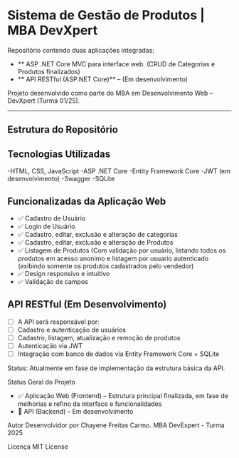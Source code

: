 # Sistema de Gestão de Produtos | MBA DevXpert

Repositório contendo duas aplicações integradas:

- ** ASP .NET Core MVC para interface web. (CRUD de Categorias e Produtos finalizados)
- ** API RESTful (ASP.NET Core)** – (Em desenvolvimento)

Projeto desenvolvido como parte do MBA em Desenvolvimento Web – DevXpert (Turma 01/25).

---

## Estrutura do Repositório
  ## Tecnologias Utilizadas

  -HTML, CSS, JavaScript 
  -ASP .NET Core
  -Entity Framework Core
  -JWT (em desenvolvimento)
  -Swagger 
  -SQLite


## Funcionalizadas da Aplicação Web
- ✅ Cadastro de Usuário
- ✅ Login de Usuário
- ✅ Cadastro, editar, exclusão e alteração de categorias
- ✅ Cadastro, editar, exclusão e alteração de Produtos
- ✅ Listagem de Produtos (Com validação por usuário, listando todos os produtos em acesso anonimo e listagem por usuario autenticado (exibindo somente os produtos cadastrados pelo vendedor)
- ✅ Design responsivo e intuitivo
- ✅ Validação de campos

## API RESTful (Em Desenvolvimento)
- [ ] A API será responsável por:
- [ ] Cadastro e autenticação de usuários
- [ ] Cadastro, listagem, atualização e remoção de produtos
- [ ] Autenticação via JWT
- [ ] Integração com banco de dados via Entity Framework Core + SQLite

Status:
Atualmente em fase de implementação da estrutura básica da API.

Status Geral do Projeto
- ✅ Aplicação Web (Frontend) – Estrutura principal finalizada, em fase de melhorias e refino da interface e funcionalidades
- 🚧 API (Backend) – Em desenvolvimento

Autor
Desenvolvidor por Chayene Freitas Carmo.
MBA DevExpert - Turma 2025

Licença
MIT License

